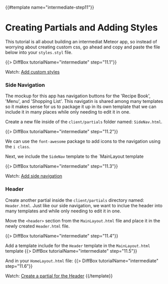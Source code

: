 {{#template name="intermediate-step11"}}

# Creating Partials and Adding Styles

This tutorial is all about building an intermediat Meteor app, so instead of worrying about creating custom css, go ahead and copy and paste the file below into your `styles.styl` file.

{{> DiffBox tutorialName="intermediate" step="11.1"}}

Watch: [Add custom styles](https://youtu.be/U5Wp1eyGw18 "Level Up Tutorials: Intermediate Meteor Tutorial #11 - Youtube")

### Side Navigation

The mockup for this app has navigation buttons for the 'Recipe Book', 'Menu', and 'Shopping List'. This navigatin is shared among many templates so it makes sense for us to package it up in its own template that we can include it in many places while only needing to edit it in one.

Create a new file inside of the `client/partials` folder named: `SideNav.html`.

{{> DiffBox tutorialName="intermediate" step="11.2"}}

We can use the `font-awesome` package to add icons to the navigation using the `i class`.

Next, we include the `SideNav` template to the `MainLayout template

{{> DiffBox tutorialName="intermediate" step="11.3"}}

Watch: [Add side navigation](https://youtu.be/U5Wp1eyGw18?t=1m14s "Level Up Tutorials: Intermediate Meteor Tutorial #11 - Youtube")

### Header

Create another partial inside the `client/partials` directory named: `Header.html`. Just like our side navigation, we want to inclue the header into many templates and while only needing to edit it in one.

Move the `<header>` section from the `MainLayout.html` file and place it in the newly created `Header.html` file.

{{> DiffBox tutorialName="intermediate" step="11.4"}}

Add a template include for the `Header` template in the `MainLayout.html` template
{{> DiffBox tutorialName="intermediate" step="11.5"}}

And in your `HomeLayout.html` file:
{{> DiffBox tutorialName="intermediate" step="11.6"}}

Watch: [Create a partial for the Header](https://youtu.be/U5Wp1eyGw18?t=5m54s "Level Up Tutorials: Intermediate Meteor Tutorial #11 - Youtube")
{{/template}}
